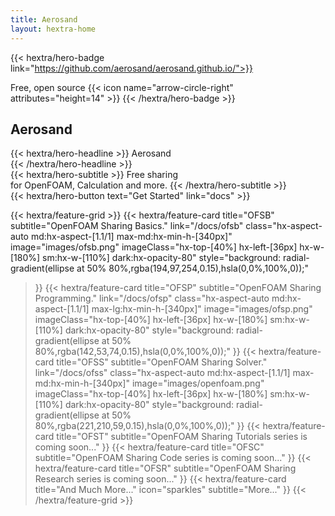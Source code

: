 ```yaml
---
title: Aerosand
layout: hextra-home
---
```



{{< hextra/hero-badge link="https://github.com/aerosand/aerosand.github.io/">}}
  <div class="hx:w-2 hx:h-2 hx:rounded-full hx:bg-primary-400"></div>
  <span>Free, open source</span>
  {{< icon name="arrow-circle-right" attributes="height=14" >}}
{{< /hextra/hero-badge >}}


## Aerosand


<div class="hx:mt-6 hx:mb-6">
{{< hextra/hero-headline >}}
  Aerosand&nbsp;<br class="hx:sm:block hx:hidden" />   
{{< /hextra/hero-headline >}}
</div>

<div class="hx:mb-12">
{{< hextra/hero-subtitle >}}
  Free sharing &nbsp;<br class="hx:sm:block hx:hidden" />for OpenFOAM, Calculation and more.
{{< /hextra/hero-subtitle >}}
</div>

<div class="hx:mb-6">
{{< hextra/hero-button text="Get Started" link="docs" >}}
</div>

<div class="hx:mt-6"></div>


{{< hextra/feature-grid >}}
  {{< hextra/feature-card
    title="OFSB"
    subtitle="OpenFOAM Sharing Basics."
    link="/docs/ofsb"
    class="hx-aspect-auto md:hx-aspect-[1.1/1] max-md:hx-min-h-[340px]"
    image="images/ofsb.png"
    imageClass="hx-top-[40%] hx-left-[36px] hx-w-[180%] sm:hx-w-[110%] dark:hx-opacity-80"
    style="background: radial-gradient(ellipse at 50% 80%,rgba(194,97,254,0.15),hsla(0,0%,100%,0));"
  >}}
  {{< hextra/feature-card
    title="OFSP"
    subtitle="OpenFOAM Sharing Programming."
    link="/docs/ofsp"
    class="hx-aspect-auto md:hx-aspect-[1.1/1] max-lg:hx-min-h-[340px]"
    image="images/ofsp.png"
    imageClass="hx-top-[40%] hx-left-[36px] hx-w-[180%] sm:hx-w-[110%] dark:hx-opacity-80"
    style="background: radial-gradient(ellipse at 50% 80%,rgba(142,53,74,0.15),hsla(0,0%,100%,0));"
  >}}
  {{< hextra/feature-card
    title="OFSS"
    subtitle="OpenFOAM Sharing Solver."
    link="/docs/ofss"
    class="hx-aspect-auto md:hx-aspect-[1.1/1] max-md:hx-min-h-[340px]"
    image="images/openfoam.png"
    imageClass="hx-top-[40%] hx-left-[36px] hx-w-[180%] sm:hx-w-[110%] dark:hx-opacity-80"
    style="background: radial-gradient(ellipse at 50% 80%,rgba(221,210,59,0.15),hsla(0,0%,100%,0));"
  >}}
  {{< hextra/feature-card
    title="OFST"
    subtitle="OpenFOAM Sharing Tutorials series is coming soon..."
  >}}
  {{< hextra/feature-card
    title="OFSC"
    subtitle="OpenFOAM Sharing Code series is coming soon..."
  >}}
  {{< hextra/feature-card
    title="OFSR"
    subtitle="OpenFOAM Sharing Research series is coming soon..."
  >}}
  {{< hextra/feature-card
    title="And Much More..."
    icon="sparkles"
    subtitle="More..."
  >}}
{{< /hextra/feature-grid >}}


